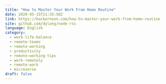 ```yaml
---
title: "How to Master Your Work From Home Routine"
date: 2020-05-15T21:35:58Z
link: https://hackernoon.com/how-to-master-your-work-from-home-routine-31383yss?source=rss&utm_medium=RSS&utm_source=news.12bit.vn
site: github.com/dylang/node-rss
language: English
category:
  - work-life-balance
  - remote-teams
  - remote-working
  - productivity
  - remote-working-tips
  - work-remotely
  - remote-work
  - microverse
draft: false
---
```

